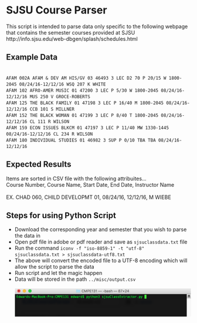 <h1>SJSU Course Parser</h1>
<p>
This script is intended to parse data only specific to the following webpage that contains the semester courses provided at SJSU
http://info.sjsu.edu/web-dbgen/splash/schedules.html
</p>

<h2>Example Data</h2>

<code>
AFAM 002A AFAM & DEV AM HIS/GV 03 46493 3 LEC D2 70 P 20/15 W 1800-2045 08/24/16-12/12/16 WSQ 207 K WHITE 
AFAM 102 AFRO-AMER MUSIC 01 47200 3 LEC P 5/30 W 1800-2045 08/24/16-12/12/16 MUS 250 V GROCE-ROBERTS 
AFAM 125 THE BLACK FAMILY 01 47198 3 LEC P 16/40 M 1800-2045 08/24/16-12/12/16 CCB 101 S MILLNER 
AFAM 152 THE BLACK WOMAN 01 47199 3 LEC P 8/40 T 1800-2045 08/24/16-12/12/16 CL 111 R WILSON 
AFAM 159 ECON ISSUES BLKCM 01 47197 3 LEC P 11/40 MW 1330-1445 08/24/16-12/12/16 CL 234 R WILSON 
AFAM 180 INDIVIDUAL STUDIES 01 46982 3 SUP P 0/10 TBA TBA 08/24/16-12/12/16 
</code>

<h2>Expected Results</h2>
<p>
  Items are sorted in CSV file with the following attribuites...<br />
  Course Number,  Course Name, Start Date, End Date, Instructor Name<br />
  <br />
  EX. CHAD 060, CHILD DEVELOPMT 01, 08/24/16, 12/12/16, M WIEBE<br />
</p>

<h2>Steps for using Python Script</h2>
<p>
  <ul>
    <li>Download the corresponding year and semester that you wish to parse the data in</li>
    <li>Open pdf file in adobe or pdf reader and save as <code>sjsuclassdata.txt</code> file</li>
    <li>Run the command <code>iconv -f "iso-8859-1" -t "utf-8" sjsuclassdata.txt > sjsuclassdata-utf8.txt</code></li>
    <li>The above will convert the encoded file to a UTF-8 encoding which will allow the script to parse the data</li>
    <li>Run script and let the magic happen</li>
    <li>Data will be stored in the path <code>../misc/output.csv</code></li>
    <br />
    <img src="misc/terminal.png" />
  </ul>
</p>
